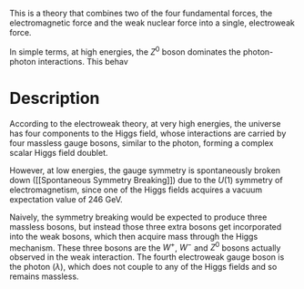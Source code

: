 This is a theory that combines two of the four fundamental forces, the electromagnetic force and the weak nuclear force into a single, electroweak force.

In simple terms, at high energies, the $Z^0$ boson dominates the photon-photon interactions. This behav
# Description

According to the electroweak theory, at very high energies, the universe has four components to the Higgs field, whose interactions are carried by four massless gauge bosons, similar to the photon, forming a complex scalar Higgs field doublet.

However, at low energies, the gauge symmetry is spontaneously broken down ([[Spontaneous Symmetry Breaking]]) due to the $U(1)$ symmetry of electromagnetism, since one of the Higgs fields acquires a vacuum expectation value of 246 GeV.

Naively, the symmetry breaking would be expected to produce three massless bosons, but instead those three extra bosons get incorporated into the weak bosons, which then acquire mass through the Higgs mechanism. These three bosons are the $W^+$, $W^-$ and $Z^0$ bosons actually observed in the weak interaction. The fourth electroweak gauge boson is the photon ($\lambda$), which does not couple to any of the Higgs fields and so remains massless.